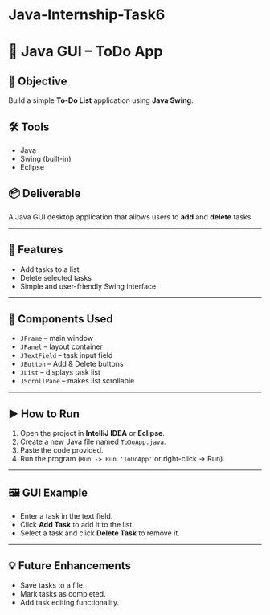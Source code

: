 # Java-Internship-Task6

# 📝 Java GUI – ToDo App

## 📌 Objective
Build a simple **To-Do List** application using **Java Swing**.

## 🛠️ Tools
- Java  
- Swing (built-in)
- Eclipse

## 📦 Deliverable
A Java GUI desktop application that allows users to **add** and **delete** tasks.

---

## 🚀 Features
- Add tasks to a list  
- Delete selected tasks  
- Simple and user-friendly Swing interface  

---

## 🧩 Components Used
- `JFrame` – main window  
- `JPanel` – layout container  
- `JTextField` – task input field  
- `JButton` – Add & Delete buttons  
- `JList` – displays task list  
- `JScrollPane` – makes list scrollable  

---

## ▶️ How to Run

1. Open the project in **IntelliJ IDEA** or **Eclipse**.  
2. Create a new Java file named `ToDoApp.java`.  
3. Paste the code provided.  
4. Run the program (`Run -> Run 'ToDoApp'` or right-click → Run).  

---

## 🖼️ GUI Example
- Enter a task in the text field.  
- Click **Add Task** to add it to the list.  
- Select a task and click **Delete Task** to remove it.

---

## 💡 Future Enhancements
- Save tasks to a file.
- Mark tasks as completed.
- Add task editing functionality.
